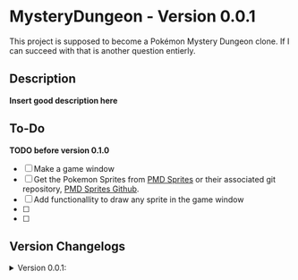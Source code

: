 # MysteryDungeon - Version 0.0.1
This project is supposed to become a Pokémon Mystery Dungeon clone. If I can succeed with that is another question entierly.

## Description
__Insert good description here__

## To-Do

__TODO before version 0.1.0__
- [ ] Make a game window
- [ ] Get the Pokemon Sprites from [PMD Sprites](https://sprites.pmdcollab.org/) or their associated git repository, [PMD Sprites Github](https://github.com/PMDCollab/SpriteCollab).
- [ ] Add functionallity to draw any sprite in the game window
- [ ] 
- [ ] 


## Version Changelogs

<details>
<summary>Version 0.0.1:</summary>
<p>

Created the project and made this git repository. 

Created the base structure and some base files I want to use for the game in the form of a MVC pattern. The files are separated into different packages named accordingly. The plan is to have one "main" View/Controller/Model file that uses the other files within their respective packages to make the program work as intended. 

</p>
</details>
